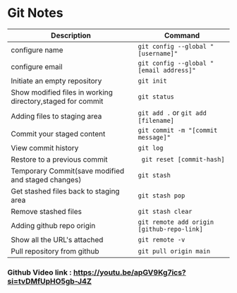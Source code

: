 # Git Notes 
   
| Description   | Command |
|--------------- | --------------- |
|configure name | `git config --global "[username]"` |
| configure email | `git config --global "[email address]"` |
|Initiate an empty repository | `git init`  |
|Show modified files in working directory,staged for commit | `git status`  |  
|Adding files to staging area | `git add .` or `git add [filename]`  |
|Commit your staged content | `git commit -m "[commit message]"`  |
|View commit history | `git log`  |
|Restore to a previous commit | ` git reset [commit-hash]` |
|Temporary Commit(save modified and staged changes) | `git stash` | 
|Get stashed files back to staging area | `git stash pop`  |
|Remove stashed files | `git stash clear`  |
|Adding github repo origin | `git remote add origin [github-repo-link]`  |
|Show all the URL's attached | `git remote -v` |
|Pull repository from github | `git pull origin main` |


### Github Video link : https://youtu.be/apGV9Kg7ics?si=tvDMfUpHO5gb-J4Z
